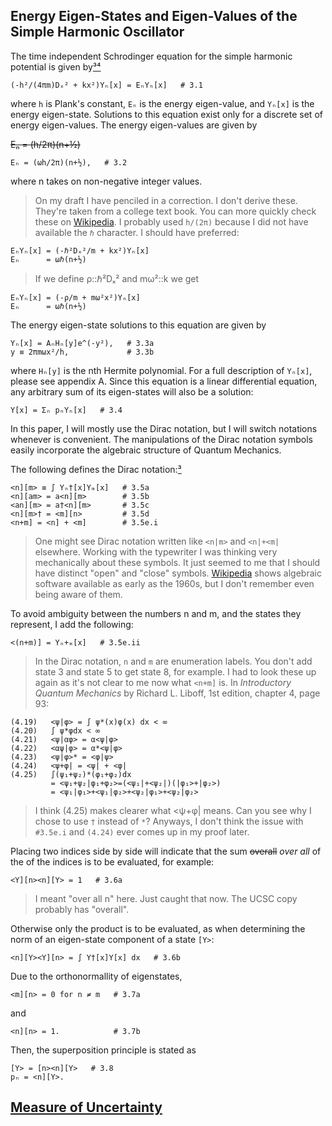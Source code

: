 ## Energy Eigen-States and Eigen-Values of the Simple Harmonic Oscillator

The time independent Schrodinger equation for
the simple harmonic potential is given by[³⁴](REFERENCE.md)

    (-h²/(4πm)Dₓ² + kx²)Yₙ[x] = EₙYₙ[x]   # 3.1

where `h` is Plank's constant, `Eₙ` is the energy eigen-value, and `Yₙ[x]` is the energy eigen-state.
Solutions to this equation exist only for a discrete set of energy eigen-values.
The energy eigen-values are given by

~~Eₙ = (h/2π)(n+½)~~

    Eₙ = (ωh/2π)(n+½),   # 3.2

where n takes on non-negative integer values.

> On my draft I have penciled in a correction.
> I don't derive these.
> They're taken from a college text book.
> You can more quickly check these on
> [Wikipedia](http://en.wikipedia.org/wiki/Quantum_harmonic_oscillator).
> I probably used `h/(2π)` because I did not have available the `ℏ` character.
> I should have preferred:

    EₙYₙ[x] = (-ℏ²Dₓ²/m + kx²)Yₙ[x]
    Eₙ      = ωℏ(n+½)

> If we define ρ::ℏ²Dₓ² and mω²::k we get

    EₙYₙ[x] = (-ρ/m + mω²x²)Yₙ[x]
    Eₙ      = ωℏ(n+½)

The energy eigen-state solutions to this equation are given by

    Yₙ[x] = AₙHₙ[y]e^(-y²),   # 3.3a
    y ≡ 2πmωx²/h,             # 3.3b

where `Hₙ[y]` is the nth Hermite polynomial.
For a full description of `Yₙ[x]`, please see appendix A.
Since this equation is a linear differential equation,
any arbitrary sum of its eigen-states will also be a solution:

    Y[x] = Σₙ pₙYₙ[x]   # 3.4

In this paper, I will mostly use the Dirac notation, but
I will switch notations whenever is convenient.
The manipulations of the Dirac notation symbols easily incorporate
the algebraic structure of Quantum Mechanics.

The following defines the Dirac notation:[³](REFERENCE.md)

    <n][m> ≡ ∫ Yₙ†[x]Yₘ[x]   # 3.5a
    <n][am> = a<n][m>        # 3.5b
    <an][m> = a†<n][m>       # 3.5c
    <n][m>† = <m][n>         # 3.5d
    <n+m] = <n] + <m]        # 3.5e.i

> One might see Dirac notation written like `<n|m>` and `<n|+<m|` elsewhere.
> Working with the typewriter I was thinking very mechanically about these symbols.
> It just seemed to me that I should have distinct "open" and "close" symbols.
> [Wikipedia](http://en.wikipedia.org/wiki/List_of_computer_algebra_systems)
> shows algebraic software available as early as the 1960s, but
> I don't remember even being aware of them.

To avoid ambiguity between the numbers n and m, and the states they represent,
I add the following:

    <(n+m)] = Yₙ+ₘ[x]   # 3.5e.ii

> In the Dirac notation, `n` and `m` are enumeration labels.
> You don't add state 3 and state 5 to get state 8, for example.
> I had to look these up again as it's not clear to me now what `<n+m]` is.
> In *Introductory Quantum Mechanics* by Richard L. Liboff, 1st edition, chapter 4, page 93:

    (4.19)   <ψ|φ> = ∫ ψ*(x)φ(x) dx < ∞
    (4.20)   ∫ ψ*φdx < ∞
    (4.21)   <ψ|αφ> = α<ψ|φ>
    (4.22)   <αψ|φ> = α*<ψ|φ>
    (4.23)   <ψ|φ>* = <φ|ψ>
    (4.24)   <ψ+φ| = <ψ| + <φ|
    (4.25)   ∫(ψ₁+ψ₂)*(φ₁+φ₂)dx
             = <ψ₁+ψ₂|φ₁+φ₂>=(<ψ₁|+<ψ₂|)(|φ₁>+|φ₂>)
             = <ψ₁|φ₁>+<ψ₁|φ₂>+<ψ₂|φ₁>+<ψ₂|φ₂>

> I think (4.25) makes clearer what <ψ+φ| means.
> Can you see why I chose to use `†` instead of `*`?
> Anyways, I don't think the issue with `#3.5e.i` and `(4.24)` ever comes up in my proof later.

Placing two indices side by side will indicate that
the sum ~~overall~~ *over all* of the of the indices is to be evaluated, for example:

    <Y][n><n][Y> = 1   # 3.6a

> I meant "over all n" here.  Just caught that now.
> The UCSC copy probably has "overall".

Otherwise only the product is to be evaluated, as when
determining the norm of an eigen-state component of a state `[Y>`:

    <n][Y><Y][n> = ∫ Y†[x]Y[x] dx   # 3.6b

Due to the orthonormallity of eigenstates,

    <m][n> = 0 for n ≠ m   # 3.7a

and

    <n][n> = 1.            # 3.7b

Then, the superposition principle is stated as

    [Y> = [n><n][Y>   # 3.8
    pₙ = <n][Y>.

## [Measure of Uncertainty](UNCERTAINTY.md)
